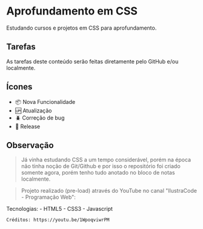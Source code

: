# Aprofundamento em CSS

Estudando cursos e projetos em CSS para aprofundamento.

## Tarefas

As tarefas deste conteúdo serão feitas diretamente pelo GitHub e/ou localmente.

## Ícones

- :package: Nova Funcionalidade
- :up: Atualização
- :beetle: Correção de bug
- :checkered_flag: Release

## Observação

> Já vinha estudando CSS a um tempo considerável, porém na época não tinha noção de Git/Github e por isso o repositório foi criado somente agora, porém tenho tudo anotado no bloco de notas localmente.

> Projeto realizado (pre-load) através do YouTube no canal "IlustraCode - Programação Web":

  Tecnologias:
    - HTML5
    - CSS3
    - Javascript
    
    Créditos: https://youtu.be/1WpoqviwrPM